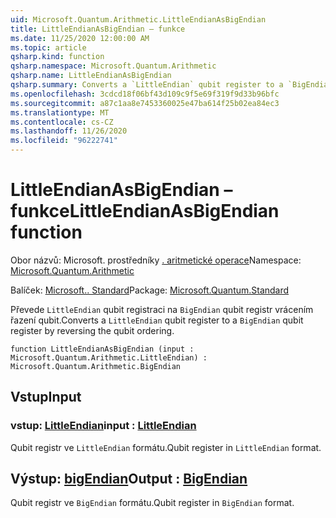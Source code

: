 ```yaml
---
uid: Microsoft.Quantum.Arithmetic.LittleEndianAsBigEndian
title: LittleEndianAsBigEndian – funkce
ms.date: 11/25/2020 12:00:00 AM
ms.topic: article
qsharp.kind: function
qsharp.namespace: Microsoft.Quantum.Arithmetic
qsharp.name: LittleEndianAsBigEndian
qsharp.summary: Converts a `LittleEndian` qubit register to a `BigEndian` qubit register by reversing the qubit ordering.
ms.openlocfilehash: 3cdcd18f06bf43d109c9f5e69f319f9d33b96bfc
ms.sourcegitcommit: a87c1aa8e7453360025e47ba614f25b02ea84ec3
ms.translationtype: MT
ms.contentlocale: cs-CZ
ms.lasthandoff: 11/26/2020
ms.locfileid: "96222741"
---
```

# <a name="littleendianasbigendian-function"></a><span data-ttu-id="db655-102">LittleEndianAsBigEndian – funkce</span><span class="sxs-lookup"><span data-stu-id="db655-102">LittleEndianAsBigEndian function</span></span>

<span data-ttu-id="db655-103">Obor názvů: Microsoft. prostředníky [. aritmetické operace](xref:Microsoft.Quantum.Arithmetic)</span><span class="sxs-lookup"><span data-stu-id="db655-103">Namespace: [Microsoft.Quantum.Arithmetic](xref:Microsoft.Quantum.Arithmetic)</span></span>

<span data-ttu-id="db655-104">Balíček: [Microsoft.. Standard](https://nuget.org/packages/Microsoft.Quantum.Standard)</span><span class="sxs-lookup"><span data-stu-id="db655-104">Package: [Microsoft.Quantum.Standard](https://nuget.org/packages/Microsoft.Quantum.Standard)</span></span>


<span data-ttu-id="db655-105">Převede `LittleEndian` qubit registraci na `BigEndian` qubit registr vrácením řazení qubit.</span><span class="sxs-lookup"><span data-stu-id="db655-105">Converts a `LittleEndian` qubit register to a `BigEndian` qubit register by reversing the qubit ordering.</span></span>

```qsharp
function LittleEndianAsBigEndian (input : Microsoft.Quantum.Arithmetic.LittleEndian) : Microsoft.Quantum.Arithmetic.BigEndian
```


## <a name="input"></a><span data-ttu-id="db655-106">Vstup</span><span class="sxs-lookup"><span data-stu-id="db655-106">Input</span></span>

### <a name="input--littleendian"></a><span data-ttu-id="db655-107">vstup: [LittleEndian](xref:Microsoft.Quantum.Arithmetic.LittleEndian)</span><span class="sxs-lookup"><span data-stu-id="db655-107">input : [LittleEndian](xref:Microsoft.Quantum.Arithmetic.LittleEndian)</span></span>

<span data-ttu-id="db655-108">Qubit registr ve `LittleEndian` formátu.</span><span class="sxs-lookup"><span data-stu-id="db655-108">Qubit register in `LittleEndian` format.</span></span>



## <a name="output--bigendian"></a><span data-ttu-id="db655-109">Výstup: [bigEndian](xref:Microsoft.Quantum.Arithmetic.BigEndian)</span><span class="sxs-lookup"><span data-stu-id="db655-109">Output : [BigEndian](xref:Microsoft.Quantum.Arithmetic.BigEndian)</span></span>

<span data-ttu-id="db655-110">Qubit registr ve `BigEndian` formátu.</span><span class="sxs-lookup"><span data-stu-id="db655-110">Qubit register in `BigEndian` format.</span></span>